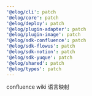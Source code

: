 ```yaml
---
'@elog/cli': patch
'@elog/core': patch
'@elog/deploy': patch
'@elog/plugin-adapter': patch
'@elog/plugin-image': patch
'@elog/sdk-confluence': patch
'@elog/sdk-flowus': patch
'@elog/sdk-notion': patch
'@elog/sdk-yuque': patch
'@elog/shared': patch
'@elog/types': patch
---
```


confluence wiki 语言映射
